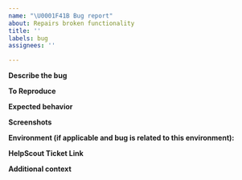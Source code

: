 ```yaml
---
name: "\U0001F41B Bug report"
about: Repairs broken functionality
title: ''
labels: bug
assignees: ''

---
```


**Describe the bug**
<!-- A clear and concise description of what the bug is. -->

**To Reproduce**
<!--
Steps to reproduce the behavior:
1. Go to '...'
2. Click on '....'
3. Scroll down to '....'
4. See error
 -->

**Expected behavior**
<!-- A clear and concise description of what you expected to happen.  -->

**Screenshots**
<!-- If applicable, add screenshots to help explain your problem.  -->

**Environment (if applicable and bug is related to this environment):**
<!-- 
 - OS: [e.g. iOS]
 - Browser [e.g. chrome, safari]
 - Version [e.g. 22]
 -->

**HelpScout Ticket Link**

**Additional context**
<!--  Add any other context about the problem here.  -->
